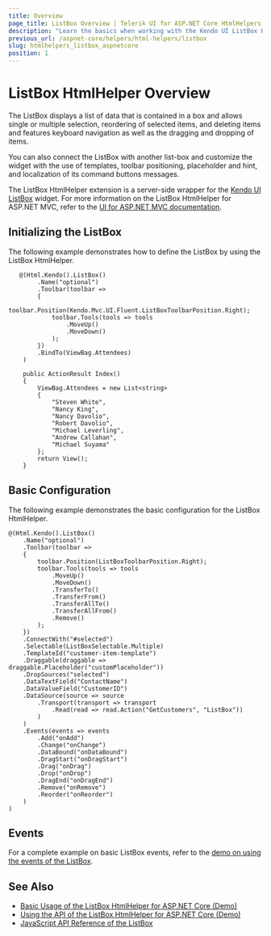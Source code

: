 ```yaml
---
title: Overview
page_title: ListBox Overview | Telerik UI for ASP.NET Core HtmlHelpers
description: "Learn the basics when working with the Kendo UI ListBox HtmlHelper for ASP.NET Core (MVC 6 or ASP.NET Core MVC)."
previous_url: /aspnet-core/helpers/html-helpers/listbox
slug: htmlhelpers_listbox_aspnetcore
position: 1
---
```


# ListBox HtmlHelper Overview

The ListBox displays a list of data that is contained in a box and allows single or multiple selection, reordering of selected items, and deleting items and features keyboard navigation as well as the dragging and dropping of items.

You can also connect the ListBox with another list-box and customize the widget with the use of templates, toolbar positioning, placeholder and hint, and localization of its command buttons messages.

The ListBox HtmlHelper extension is a server-side wrapper for the [Kendo UI ListBox](https://demos.telerik.com/kendo-ui/listbox/index) widget. For more information on the ListBox HtmlHelper for ASP.NET MVC, refer to the [UI for ASP.NET MVC documentation](http://docs.telerik.com/aspnet-mvc/helpers/listbox/overview).

## Initializing the ListBox

The following example demonstrates how to define the ListBox by using the ListBox HtmlHelper.

```Razor
   @(Html.Kendo().ListBox()
        .Name("optional")
        .Toolbar(toolbar =>
        {
            toolbar.Position(Kendo.Mvc.UI.Fluent.ListBoxToolbarPosition.Right);
            toolbar.Tools(tools => tools
                .MoveUp()
                .MoveDown()
            );
        })
        .BindTo(ViewBag.Attendees)
    )
```
```Controller
    public ActionResult Index()
    {
        ViewBag.Attendees = new List<string>
        {
            "Steven White",
            "Nancy King",
            "Nancy Davolio",
            "Robert Davolio",
            "Michael Leverling",
            "Andrew Callahan",
            "Michael Suyama"
        };
        return View();
    }
```

## Basic Configuration

The following example demonstrates the basic configuration for the ListBox HtmlHelper.

    @(Html.Kendo().ListBox()
        .Name("optional")
        .Toolbar(toolbar =>
        {
            toolbar.Position(ListBoxToolbarPosition.Right);
            toolbar.Tools(tools => tools
                .MoveUp()
                .MoveDown()
                .TransferTo()
                .TransferFrom()
                .TransferAllTo()
                .TransferAllFrom()
                .Remove()
            );
        })
        .ConnectWith("#selected")
        .Selectable(ListBoxSelectable.Multiple)
        .TemplateId("customer-item-template")
        .Draggable(draggable => draggable.Placeholder("customPlaceholder"))
        .DropSources("selected")
        .DataTextField("ContactName")
        .DataValueField("CustomerID")
        .DataSource(source => source
            .Transport(transport => transport
                .Read(read => read.Action("GetCustomers", "ListBox"))
            )
        )
        .Events(events => events
            .Add("onAdd")
            .Change("onChange")
            .DataBound("onDataBound")
            .DragStart("onDragStart")
            .Drag("onDrag")
            .Drop("onDrop")
            .DragEnd("onDragEnd")
            .Remove("onRemove")
            .Reorder("onReorder")
        )
    )

## Events

For a complete example on basic ListBox events, refer to the [demo on using the events of the ListBox](https://demos.telerik.com/aspnet-core/listbox/events).

## See Also

* [Basic Usage of the ListBox HtmlHelper for ASP.NET Core (Demo)](https://demos.telerik.com/aspnet-core/listbox/index)
* [Using the API of the ListBox HtmlHelper for ASP.NET Core (Demo)](https://demos.telerik.com/aspnet-core/listbox/api)
* [JavaScript API Reference of the ListBox](http://docs.telerik.com/kendo-ui/api/javascript/ui/listbox)
